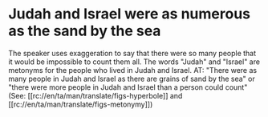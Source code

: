 # Judah and Israel were as numerous as the sand by the sea

The speaker uses exaggeration to say that there were so many people that it would be impossible to count them all. The words "Judah" and "Israel" are metonyms for the people who lived in Judah and Israel. AT: "There were as many people in Judah and Israel as there are grains of sand by the sea" or "there were more people in Judah and Israel than a person could count" (See: [[rc://en/ta/man/translate/figs-hyperbole]] and [[rc://en/ta/man/translate/figs-metonymy]])

